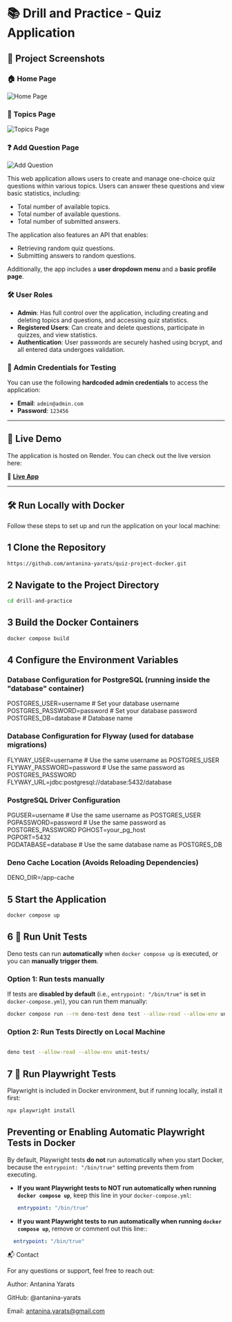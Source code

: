 # 📚 Drill and Practice - Quiz Application

## 📸 Project Screenshots

### 🏠 Home Page
![Home Page](https://cdn.glitch.global/96cdad8f-d9df-4fdc-be34-6c2015b041d4/Screenshot%202025-02-21%20at%2021.00.40.png?v=1740164690698)

### 📂 Topics Page
![Topics Page](https://cdn.glitch.global/96cdad8f-d9df-4fdc-be34-6c2015b041d4/Screenshot%202025-02-21%20at%2021.01.47.png?v=1740164683116)

### ❓ Add Question Page
![Add Question](https://cdn.glitch.global/96cdad8f-d9df-4fdc-be34-6c2015b041d4/Screenshot%202025-02-21%20at%2021.02.41.png?v=1740164676523)


This web application allows users to create and manage one-choice quiz questions within various topics. Users can answer these questions and view basic statistics, including:

- Total number of available topics.
- Total number of available questions.
- Total number of submitted answers.

The application also features an API that enables:
- Retrieving random quiz questions.
- Submitting answers to random questions.

Additionally, the app includes a **user dropdown menu** and a **basic profile page**.

### 🛠 User Roles
- **Admin**: Has full control over the application, including creating and deleting topics and questions, and accessing quiz statistics.
- **Registered Users**: Can create and delete questions, participate in quizzes, and view statistics.
- **Authentication**: User passwords are securely hashed using bcrypt, and all entered data undergoes validation.

### 🔑 **Admin Credentials for Testing**
You can use the following **hardcoded admin credentials** to access the application:
- **Email**: `admin@admin.com`
- **Password**: `123456`

---

## 🚀 Live Demo
The application is hosted on Render. You can check out the live version here:

🔗 **[Live App](<https://quiz-project-docker.onrender.com/>)**

---

## 🛠️ **Run Locally with Docker**
Follow these steps to set up and run the application on your local machine:

## **1️ Clone the Repository**
```bash
https://github.com/antanina-yarats/quiz-project-docker.git
```
## **2 Navigate to the Project Directory**
```bash
cd drill-and-practice
```

## **3 Build the Docker Containers**
```bash
docker compose build
```

## **4 Configure the Environment Variables**
### Database Configuration for PostgreSQL (running inside the "database" container)
POSTGRES_USER=username  # Set your database username
POSTGRES_PASSWORD=password  # Set your database password
POSTGRES_DB=database  # Database name

### Database Configuration for Flyway (used for database migrations)
FLYWAY_USER=username  # Use the same username as POSTGRES_USER
FLYWAY_PASSWORD=password  # Use the same password as POSTGRES_PASSWORD
FLYWAY_URL=jdbc:postgresql://database:5432/database  

### PostgreSQL Driver Configuration
PGUSER=username  # Use the same username as POSTGRES_USER
PGPASSWORD=password  # Use the same password as POSTGRES_PASSWORD
PGHOST=your_pg_host  
PGPORT=5432  
PGDATABASE=database  # Use the same database name as POSTGRES_DB

### Deno Cache Location (Avoids Reloading Dependencies)
DENO_DIR=/app-cache

## **5 Start the Application**
```bash
docker compose up
```

## **6 🧪 Run Unit Tests**
Deno tests can run **automatically** when `docker compose up` is executed, or you can **manually trigger them**.

### **Option 1: Run tests manually**
If tests are **disabled by default** (i.e., `entrypoint: "/bin/true"` is set in `docker-compose.yml`), you can run them manually:

```bash
docker compose run --rm deno-test deno test --allow-read --allow-env unit-tests/
```

### **Option 2: Run Tests Directly on  Local Machine**

```bash

deno test --allow-read --allow-env unit-tests/

```

## **7 🧪 Run Playwright Tests**

Playwright is included in Docker environment, but if running locally, install it first:

```bash
npx playwright install
```
## Preventing or Enabling Automatic Playwright Tests in Docker

By default, Playwright tests **do not** run automatically when you start Docker, because the `entrypoint: "/bin/true"` setting prevents them from executing.

- **If you want Playwright tests to NOT run automatically when running `docker compose up`**, keep this line in your `docker-compose.yml`:
  ```yaml
  entrypoint: "/bin/true"
   ```
- **If you want Playwright tests to run automatically when running `docker compose up`**, remove or comment out this line::

```yaml
  entrypoint: "/bin/true"
   ```
📬 Contact

For any questions or support, feel free to reach out:

Author: Antanina Yarats

GitHub: @antanina-yarats

Email: antanina.yarats@gmail.com

